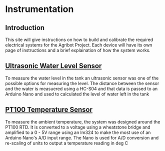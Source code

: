 # Instrumentation

## Introduction

This site will give instructions on how to build and calibrate the required electrical systems for the Agribot Project. Each device will have its own page of instructions and a brief explaination of how the system works.

[<h2>Ultrasonic Water Level Sensor</h2>](./ultrasonic.md)
To measure the water level in the tank an ultrasonic sensor was one of the possible options for measuring the level. The distance between the sensor and the water is measuered using a HC-S04 and that data is passed to an Arduino Nano and used to calculated the level of water left in the tank

[<h2>PT100 Temperature Sensor</h2>](./temperature.md)
To measure the ambient temperature, the system was designed around the PT100 RTD. It is converted to a voltage using a wheatstone bridge and amplified to a 0 - 5V range using an lm324 to make the most use of an Arduino Nano's A/D input range. The Nano is used for A/D conversion and re-scaling of units to output a temperature reading in deg C
